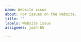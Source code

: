 ```yaml
---
name: Website issue
about: For issues on the website.
title: ''
labels: Website issue
assignees: josh-65

---
```



